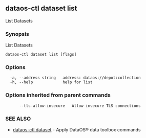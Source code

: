 ## dataos-ctl dataset list

List Datasets

### Synopsis

List Datasets

```
dataos-ctl dataset list [flags]
```

### Options

```
  -a, --address string   address: dataos://depot:collection
  -h, --help             help for list
```

### Options inherited from parent commands

```
      --tls-allow-insecure   Allow insecure TLS connections
```

### SEE ALSO

* [dataos-ctl dataset](dataos-ctl_dataset.md)	 - Apply DataOS® data toolbox commands

